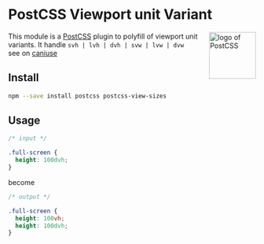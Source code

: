 # PostCSS Viewport unit Variant

<img align="right" width="95" height="95"
     title="logo of PostCSS"
     src="https://postcss.github.io/postcss/logo.svg">


This module is a [PostCSS] plugin to polyfill of viewport unit variants. It handle `svh | lvh | dvh | svw | lvw | dvw`
<br/>
see on [caniuse]

## Install

```sh
npm --save install postcss postcss-view-sizes
```

## Usage


```css
/* input */

.full-screen {
  height: 100dvh;
}
```
become
```css
/* output */

.full-screen {
  height: 100vh;
  height: 100dvh;
}
```


[caniuse]:    https://caniuse.com/viewport-unit-variants
[PostCSS]:     https://github.com/postcss/postcss
